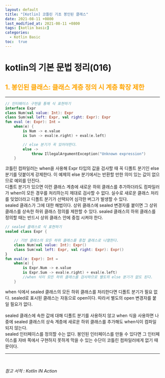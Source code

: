 ```yaml
---
layout: default
title: "[Kotlin] 코틀린 기초 봉인된 클래스"
date: 2021-08-11 +0800
last_modified_at: 2021-08-11 +0800
tags: [kotlin basic]
categories:
  - Kotlin Basic
toc:  true
---
```


# kotlin의 기본 문법 정리(016) 

## <span style="color:orange">1. 봉인된 클래스: 클래스 계층 정의 시 계층 확장 제한</span>  
---  

```kotlin
// 인터페이스 구현을 통해 식 표현하기
interface Expr
class Num(val value: Int): Expr
class Sum(val left: Expr, val right: Expr): Expr
fun eval (e: Expr): Int = 
    when(e) {
        is Num -> e.value
        is Sun -> eval(e.right) + eval(e.left)

        // else 분기가 꼭 있어야한다.
        else -> 
            throw IllegalArgumentException("Unknown expression")
    }
```
코틀린 컴파일러는 when을 사용해 Expr 타입의 값을 검사할 때 꼭 디폴트 분기인 else 분기를 덧붙이게 강제한다. 이 예제의 else 분기에서는 반환할 만한 의미 있는 값이 없으므로 예외를 던진다.  
디폴트 분기가 있으면 이런 클래스 계층에 새로운 하위 클래스를 추가하더라도 컴파일러가 when이 모든 경우를 처리하는지 제대로 검사할 수 없다. 실수로 새로운 클래스 처리를 잊었더라고 디폴트 분기가 선택되어 심각한 버그가 발생할 수 있다.  
sealed 클래스가 그에 대한 해법이다. 상위 클래스에 sealed 변경자를 붙이면 그 상위 클래스를 상속한 하위 클래스 정의를 제한할 수 있다. sealed 클래스의 하위 클래스를 정의할 때는 반드시 상위 클래스 안에 중첩 시켜야 한다.

```kotlin
// sealed 클래스로 식 표현하기
sealed class Expr {

    // 기반 클래스의 모든 하위 클래스를 중첩 클래스로 나열한다.
    class Num(val value: Int): Expr()
    class Sum(val left: Expr, val right: Expr): Expr()
}
fun eval(e: Expr): Int = 
    when(e) {
        is Expr.Num -> e.value
        is Expr.Sum -> eval(e.right) + eval(e.left)
        //when 식이 모든 하위 클래스를 검사하므로 별도의 else 분기가 없도 된다.
    }
```
when 식에서 sealed 클래스의 모든 하위 클래스를 처리한다면 디폴트 분기가 필요 없다. sealed로 표시된 클래스는 자동으로 open이다. 따라서 별도의 open 변경자를 붙일 필요가 없다.  
<br>
sealed 클래스에 속한 값에 대해 디폴트 분기를 사용하지 않고 when 식을 사용하면 나중에 sealed 클래스의 상속 계층에 새로운 하위 클래스를 추가해도 when식이 컴파일 되지 않는다.  
sealed 인터페이스를 정의할 수는 없다. 봉인된 인터페이스를 만들 수 있다면 그 인터페이스를 자바 쪽에서 구현하지 못하게 막을 수 있는 수단이 코틀린 컴파일러에게 없기 때문이다.

---

<br>

*참고 서적 : Kotlin IN Action*
